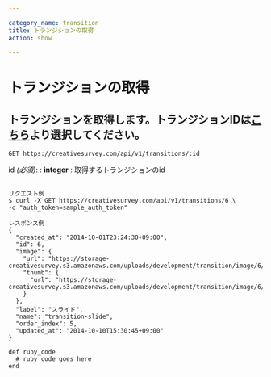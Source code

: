 ```yaml
---

category_name: transition
title: トランジションの取得
action: show

---
```


# トランジションの取得

## トランジションを取得します。トランジションIDは[こちら](#transition_index)より選択してください。

`GET https://creativesurvey.com/api/v1/transitions/:id`

id _(必須)_:
: __integer__
: 取得するトランジションのid

~~~

リクエスト例
$ curl -X GET https://creativesurvey.com/api/v1/transitions/6 \
-d "auth_token=sample_auth_token"

レスポンス例
{
  "created_at": "2014-10-01T23:24:30+09:00",
  "id": 6,
  "image": {
    "url": "https://storage-creativesurvey.s3.amazonaws.com/uploads/development/transition/image/6/slide.png",
    "thumb": {
      "url": "https://storage-creativesurvey.s3.amazonaws.com/uploads/development/transition/image/6/thumb_slide.png"
    }
  },
  "label": "スライド",
  "name": "transition-slide",
  "order_index": 5,
  "updated_at": "2014-10-10T15:30:45+09:00"
}

~~~

 
~~~
def ruby_code
  # ruby code goes here
end
~~~

　
　
